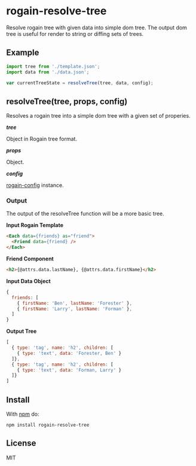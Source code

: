 # rogain-resolve-tree

Resolve rogain tree with given data into simple dom tree.  The output dom tree is useful for render to string or diffing sets of trees.

## Example

```js
import tree from './template.json';
import data from './data.json';

var currentTreeState = resolveTree(tree, data, config);
```

## resolveTree(tree, props, config)

Resolves a rogain tree into a simple dom tree with a given set of properies.  

___tree___

Object in Rogain tree format.

___props___

Object. 

___config___

[rogain-config](https://github.com/krambuhl/rogain-config) instance.


### Output

The output of the resolveTree function will be a more basic tree.

__Input Rogain Template__

```html
<Each data={friends} as="friend">
  <Friend data={friend} />
</Each>
```

__Friend Component__

```html
<h2>{@attrs.data.lastName}, {@attrs.data.firstName}</h2>
```

__Input Data Object__

```js
{ 
  friends: [
    { firstName: 'Ben', lastName: 'Forester' },
    { firstName: 'Larry', lastName: 'Forman' },
  ]
}
```

__Output Tree__

```js
[
  { type: 'tag', name: 'h2', children: [
    { type: 'text', data: 'Forester, Ben' }
  ]},
  { type: 'tag', name: 'h2', children: [
    { type: 'text', data: 'Forman, Larry' }
  ]}
]
```

## Install 

With [npm](https://www.npmjs.com) do:

```
npm install rogain-resolve-tree
```

## License

MIT